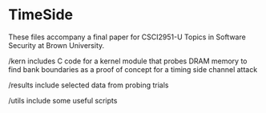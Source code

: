 # TimeSide

These files accompany a final paper for CSCI2951-U Topics in Software Security at Brown University. 

/kern includes C code for a kernel module that probes DRAM memory to find bank boundaries as a proof of concept for a timing side channel attack 

/results include selected data from probing trials 

/utils include some useful scripts 

